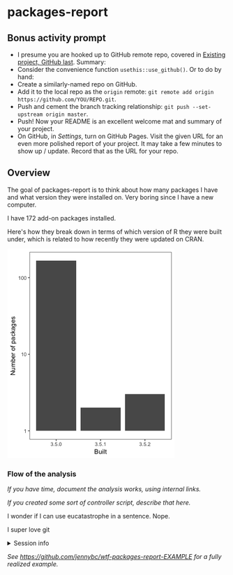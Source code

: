 
<!-- README.md is generated from README.Rmd. Please edit that file -->
packages-report
===============

Bonus activity prompt
---------------------

-   I presume you are hooked up to GitHub remote repo, covered in [Existing project, GitHub last](https://happygitwithr.com/existing-github-last.html). Summary:
-   Consider the convenience function `usethis::use_github()`. Or to do by hand:
-   Create a similarly-named repo on GitHub.
-   Add it to the local repo as the `origin` remote: `git remote add origin https://github.com/YOU/REPO.git`.
-   Push and cement the branch tracking relationship: `git push --set-upstream origin master`.
-   Push! Now your README is an excellent welcome mat and summary of your project.
-   On GitHub, in *Settings*, turn on GitHub Pages. Visit the given URL for an even more polished report of your project. It may take a few minutes to show up / update. Record that as the URL for your repo.

Overview
--------

The goal of packages-report is to think about how many packages I have and what version they were installed on. Very boring since I have a new computer.

I have 172 add-on packages installed.

Here's how they break down in terms of which version of R they were built under, which is related to how recently they were updated on CRAN.

![](README_files/figure-markdown_github/unnamed-chunk-2-1.png)

### Flow of the analysis

*If you have time, document the analysis works, using internal links.*

*If you created some sort of controller script, describe that here.*

I wonder if I can use eucatastrophe in a sentence. Nope.

I super love git

<details>

<summary>Session info</summary>

``` r
devtools::session_info()
#> Session info -------------------------------------------------------------
#>  setting  value                       
#>  version  R version 3.5.2 (2018-12-20)
#>  system   x86_64, darwin15.6.0        
#>  ui       X11                         
#>  language (EN)                        
#>  collate  en_CA.UTF-8                 
#>  tz       America/Winnipeg            
#>  date     2019-01-16
#> Packages -----------------------------------------------------------------
#>  package    * version date       source         
#>  assertthat   0.2.0   2017-04-11 CRAN (R 3.5.0) 
#>  backports    1.1.2   2017-12-13 CRAN (R 3.5.0) 
#>  base       * 3.5.2   2018-12-22 local          
#>  bindr        0.1.1   2018-03-13 CRAN (R 3.5.0) 
#>  bindrcpp   * 0.2.2   2018-03-29 CRAN (R 3.5.0) 
#>  broom        0.5.0   2018-07-17 CRAN (R 3.5.0) 
#>  cellranger   1.1.0   2016-07-27 CRAN (R 3.5.0) 
#>  cli          1.0.0   2017-11-05 CRAN (R 3.5.0) 
#>  colorspace   1.3-2   2016-12-14 CRAN (R 3.5.0) 
#>  compiler     3.5.2   2018-12-22 local          
#>  crayon       1.3.4   2017-09-16 CRAN (R 3.5.0) 
#>  datasets   * 3.5.2   2018-12-22 local          
#>  devtools   * 1.13.6  2018-06-27 CRAN (R 3.5.0) 
#>  digest       0.6.16  2018-08-22 CRAN (R 3.5.0) 
#>  dplyr      * 0.7.8   2018-11-10 cran (@0.7.8)  
#>  evaluate     0.11    2018-07-17 CRAN (R 3.5.0) 
#>  forcats    * 0.3.0   2018-02-19 CRAN (R 3.5.0) 
#>  fs         * 1.2.6   2018-08-23 CRAN (R 3.5.0) 
#>  ggplot2    * 3.0.0   2018-07-03 CRAN (R 3.5.0) 
#>  glue         1.3.0   2018-07-17 CRAN (R 3.5.0) 
#>  graphics   * 3.5.2   2018-12-22 local          
#>  grDevices  * 3.5.2   2018-12-22 local          
#>  grid         3.5.2   2018-12-22 local          
#>  gtable       0.2.0   2016-02-26 CRAN (R 3.5.0) 
#>  haven        2.0.0   2018-11-22 CRAN (R 3.5.0) 
#>  here       * 0.1     2017-05-28 CRAN (R 3.5.0) 
#>  hms          0.4.2   2018-03-10 CRAN (R 3.5.0) 
#>  htmltools    0.3.6   2017-04-28 CRAN (R 3.5.0) 
#>  httr         1.3.1   2017-08-20 CRAN (R 3.5.0) 
#>  jsonlite     1.5     2017-06-01 CRAN (R 3.5.0) 
#>  knitr        1.20    2018-02-20 CRAN (R 3.5.0) 
#>  lattice      0.20-38 2018-11-04 CRAN (R 3.5.2) 
#>  lazyeval     0.2.1   2017-10-29 CRAN (R 3.5.0) 
#>  lubridate    1.7.4   2018-04-11 CRAN (R 3.5.0) 
#>  magrittr     1.5     2014-11-22 CRAN (R 3.5.0) 
#>  memoise      1.1.0   2017-04-21 CRAN (R 3.5.0) 
#>  methods    * 3.5.2   2018-12-22 local          
#>  modelr       0.1.2   2018-05-11 CRAN (R 3.5.0) 
#>  munsell      0.5.0   2018-06-12 CRAN (R 3.5.0) 
#>  nlme         3.1-137 2018-04-07 CRAN (R 3.5.2) 
#>  pillar       1.3.0   2018-07-14 CRAN (R 3.5.0) 
#>  pkgconfig    2.0.2   2018-08-16 CRAN (R 3.5.0) 
#>  plyr         1.8.4   2016-06-08 CRAN (R 3.5.0) 
#>  purrr      * 0.2.5   2018-05-29 CRAN (R 3.5.0) 
#>  R6           2.3.0   2018-10-04 cran (@2.3.0)  
#>  Rcpp         1.0.0   2018-11-07 cran (@1.0.0)  
#>  readr      * 1.3.1   2018-12-21 CRAN (R 3.5.0) 
#>  readxl       1.2.0   2018-12-19 CRAN (R 3.5.0) 
#>  rlang        0.3.0.1 2018-10-25 cran (@0.3.0.1)
#>  rmarkdown    1.10    2018-06-11 CRAN (R 3.5.0) 
#>  rprojroot    1.3-2   2018-01-03 CRAN (R 3.5.0) 
#>  rstudioapi   0.7     2017-09-07 CRAN (R 3.5.0) 
#>  rvest        0.3.2   2016-06-17 CRAN (R 3.5.0) 
#>  scales       1.0.0   2018-08-09 CRAN (R 3.5.0) 
#>  stats      * 3.5.2   2018-12-22 local          
#>  stringi      1.2.4   2018-07-20 CRAN (R 3.5.0) 
#>  stringr    * 1.3.1   2018-05-10 CRAN (R 3.5.0) 
#>  tibble     * 1.4.2   2018-01-22 CRAN (R 3.5.0) 
#>  tidyr      * 0.8.1   2018-05-18 CRAN (R 3.5.0) 
#>  tidyselect   0.2.5   2018-10-11 cran (@0.2.5)  
#>  tidyverse  * 1.2.1   2017-11-14 CRAN (R 3.5.0) 
#>  tools        3.5.2   2018-12-22 local          
#>  usethis    * 1.4.0   2018-08-14 CRAN (R 3.5.0) 
#>  utils      * 3.5.2   2018-12-22 local          
#>  withr        2.1.2   2018-03-15 CRAN (R 3.5.0) 
#>  xml2         1.2.0   2018-01-24 CRAN (R 3.5.0) 
#>  yaml         2.2.0   2018-07-25 CRAN (R 3.5.0)
```

</details>

*See <https://github.com/jennybc/wtf-packages-report-EXAMPLE> for a fully realized example.*
